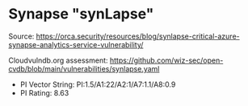 # Synapse "synLapse"

Source: https://orca.security/resources/blog/synlapse-critical-azure-synapse-analytics-service-vulnerability/

Cloudvulndb.org assessment: https://github.com/wiz-sec/open-cvdb/blob/main/vulnerabilities/synlapse.yaml

- PI Vector String: PI:1.5/A1:22/A2:1/A7:1.1/A8:0.9
- PI Rating: 8.63

